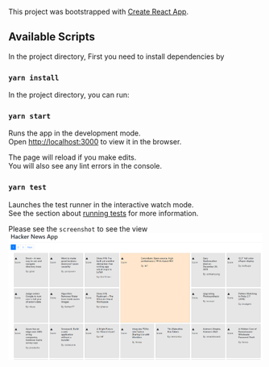 This project was bootstrapped with [Create React App](https://github.com/facebook/create-react-app).

## Available Scripts
In the project directory, First you need to install dependencies by

### `yarn install`

In the project directory, you can run:

### `yarn start`

Runs the app in the development mode.<br />
Open [http://localhost:3000](http://localhost:3000) to view it in the browser.

The page will reload if you make edits.<br />
You will also see any lint errors in the console.

### `yarn test`

Launches the test runner in the interactive watch mode.<br />
See the section about [running tests](https://facebook.github.io/create-react-app/docs/running-tests) for more information.

Please see the `screenshot` to see the view
![screenshot](screenshots/MainPage.PNG)
